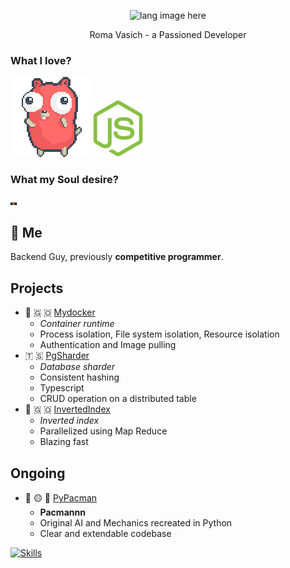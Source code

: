 <p align="center"><img width="30%" src="https://github.com/alansmathew/alansmathew/raw/master/lang.gif" alt="lang image here" /></p>

<p align="center"> Roma Vasich - a Passioned Developer </p>

### What I love?

<img src=https://raw.githubusercontent.com/CharkPep/charkpep/main/gopher_party.gif alt="Golang"></img>
<img src=https://raw.githubusercontent.com/CharkPep/charkpep/main/nodejs.png alt="NodeJs"></img>

### What my Soul desire?

<img src="https://raw.githubusercontent.com/CharkPep/charkpep/main/rust_crib.gif" width="10vw" alt="Rust"></img>

## 👤 Me

Backend Guy, previously <b>competitive programmer</b>.

## Projects

  - 🐳 🇬 🇴 [Mydocker](https://github.com/CharkPep/mydocker)
    - <i>Container runtime</i>
    - Process isolation, File system isolation, Resource isolation
    - Authentication and Image pulling
  - 🇹 🇸 [PgSharder](https://github.com/CharkPep/pg-sharded)
    - <i>Database sharder</i>
    - Consistent hashing
    - Typescript
    - CRUD operation on a distributed table
  - 🫵 🇬 🇴 [InvertedIndex](https://github.com/CharkPep/inverted-index)
    - <i>Inverted index</i>
    - Parallelized using Map Reduce
    - Blazing fast

## Ongoing
  - 👾 🟡 👻 [PyPacman](https://github.com/CharkPep/pypacman)
    - <b>Pacmannn</b>
    - Original AI and Mechanics recreated in Python
    - Clear and extendable codebase

[![Skills](https://skillicons.dev/icons?i=vim,neovim,nestjs,redis,ts,golang,docker,aws,elasticsearch,kafka,rabbitmq,firebase&perline=6)](https://skillicons.dev)
